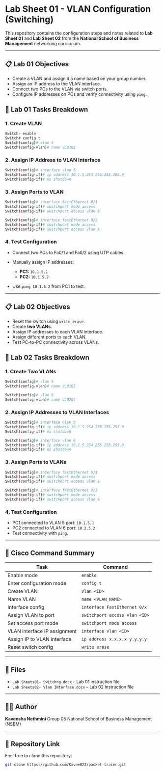 # Lab Sheet 01 - VLAN Configuration (Switching)

This repository contains the configuration steps and notes related to **Lab Sheet 01** and **Lab Sheet 02** from the **National School of Business Management** networking curriculum.

---

## 📋 Lab 01 Objectives

* Create a VLAN and assign it a name based on your group number.
* Assign an IP address to the VLAN interface.
* Connect two PCs to the VLAN via switch ports.
* Configure IP addresses on PCs and verify connectivity using `ping`.

## 🔧 Lab 01 Tasks Breakdown

### 1. Create VLAN

```bash
Switch> enable
Switch# config t
Switch(config)# vlan 5
Switch(config-vlan)# name VL0105
```

### 2. Assign IP Address to VLAN Interface

```bash
Switch(config)# interface vlan 5
Switch(config-if)# ip address 10.1.5.254 255.255.255.0
Switch(config-if)# no shutdown
```

### 3. Assign Ports to VLAN

```bash
Switch(config)# interface fastEthernet 0/1
Switch(config-if)# switchport mode access
Switch(config-if)# switchport access vlan 5

Switch(config)# interface fastEthernet 0/2
Switch(config-if)# switchport mode access
Switch(config-if)# switchport access vlan 5
```

### 4. Test Configuration

* Connect two PCs to Fa0/1 and Fa0/2 using UTP cables.
* Manually assign IP addresses:

  * **PC1:** `10.1.5.1`
  * **PC2:** `10.1.5.2`
* Use `ping 10.1.5.2` from PC1 to test.

---

## 📋 Lab 02 Objectives

* Reset the switch using `write erase`.
* Create **two VLANs**.
* Assign IP addresses to each VLAN interface.
* Assign different ports to each VLAN.
* Test PC-to-PC connectivity across VLANs.

## 🔧 Lab 02 Tasks Breakdown

### 1. Create Two VLANs

```bash
Switch(config)# vlan 5
Switch(config-vlan)# name VL0105

Switch(config)# vlan 6
Switch(config-vlan)# name VL0205
```

### 2. Assign IP Addresses to VLAN Interfaces

```bash
Switch(config)# interface vlan 5
Switch(config-if)# ip address 10.1.5.254 255.255.255.0
Switch(config-if)# no shutdown

Switch(config)# interface vlan 6
Switch(config-if)# ip address 10.2.5.254 255.255.255.0
Switch(config-if)# no shutdown
```

### 3. Assign Ports to VLANs

```bash
Switch(config)# interface fastEthernet 0/1
Switch(config-if)# switchport mode access
Switch(config-if)# switchport access vlan 5

Switch(config)# interface fastEthernet 0/2
Switch(config-if)# switchport mode access
Switch(config-if)# switchport access vlan 6
```

### 4. Test Configuration

* PC1 connected to VLAN 5 port: `10.1.5.1`
* PC2 connected to VLAN 6 port: `10.2.5.2`
* Test connectivity with `ping`.

---

## 🧰 Cisco Command Summary

| Task                         | Command                       |
| ---------------------------- | ----------------------------- |
| Enable mode                  | `enable`                      |
| Enter configuration mode     | `config t`                    |
| Create VLAN                  | `vlan <ID>`                   |
| Name VLAN                    | `name <VLAN_NAME>`            |
| Interface config             | `interface FastEthernet 0/x`  |
| Assign VLAN to port          | `switchport access vlan <ID>` |
| Set access port mode         | `switchport mode access`      |
| VLAN interface IP assignment | `interface vlan <ID>`         |
| Assign IP to VLAN interface  | `ip address x.x.x.x y.y.y.y`  |
| Reset switch config          | `write erase`                 |

---

## 📂 Files

* `Lab Sheets01- Switchng.docx` – Lab 01 instruction file
* `Lab Sheets02- Vlan INterface.docx` – Lab 02 instruction file

---

## 🧑‍💻 Author

**Kaveesha Nethmini** &#x20;
Group 05 &#x20;
National School of Business Management (NSBM)

---

## 🔗 Repository Link

Feel free to clone this repository:

```bash
git clone https://github.com/Kavee022/packet-tracer.git
```

